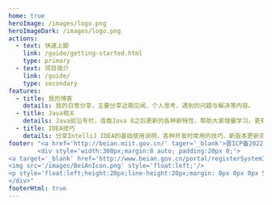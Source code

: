 ```yaml
---
home: true
heroImage: /images/logo.png
heroImageDark: /images/logo.png
actions:
  - text: 快速上脚
    link: /guide/getting-started.html
    type: primary
  - text: 项目简介
    link: /guide/
    type: secondary
features:
  - title: 我的博客
    details: 我的日常分享，主要分享近期见闻、个人思考、遇到的问题与解决等内容。
  - title: Java相关
    details: Java前沿专栏，连载Java 8之后更新的各种新特性，帮助大家增量学习，更有效率。
  - title: IDEA技巧
    details: 分享IntelliJ IDEA的基础使用说明、各种开发时常用的技巧、新版本更新资讯以及好用的插件推荐。
footer: "<a href='http://beian.miit.gov.cn/' tager='_blank'>晋ICP备2022008709号-2</a> <br> 
		<div style='width:300px;margin:0 auto; padding:20px 0;'>
<a target='_blank' href='http://www.beian.gov.cn/portal/registerSystemInfo?recordcode=41102402000277' style='display:inline-block;text-decoration:none;height:20px;line-height:20px;'>
<img src='/images/BeiAnIcon.png' style='float:left;'/>
<p style='float:left;height:20px;line-height:20px;margin: 0px 0px 0px 5px; color:#939393;'>冀公网安备 13010402002360号</p></a>
</div>"	
footerHtml: true
---
```


